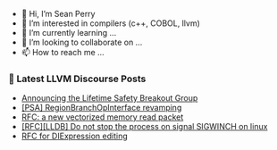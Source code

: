 - 👋 Hi, I’m Sean Perry
- 👀 I’m interested in compilers (c++, COBOL, llvm)
- 🌱 I’m currently learning ...
- 💞️ I’m looking to collaborate on ...
- 📫 How to reach me ...

<!---
s66perry/s66perry is a ✨ special ✨ repository because its `README.md` (this file) appears on your GitHub profile.
You can click the Preview link to take a look at your changes.
--->
### 📕 Latest LLVM Discourse Posts

<!-- DISCOURSE-LLVM:START -->
- [Announcing the Lifetime Safety Breakout Group](https://discourse.llvm.org/t/announcing-the-lifetime-safety-breakout-group/87333#post_8)
- [[PSA] RegionBranchOpInterface revamping](https://discourse.llvm.org/t/psa-regionbranchopinterface-revamping/88583#post_3)
- [RFC: a new vectorized memory read packet](https://discourse.llvm.org/t/rfc-a-new-vectorized-memory-read-packet/88441?page=2#post_35)
- [[RFC][LLDB] Do not stop the process on signal SIGWINCH on linux](https://discourse.llvm.org/t/rfc-lldb-do-not-stop-the-process-on-signal-sigwinch-on-linux/88577#post_2)
- [RFC for DIExpression editing](https://discourse.llvm.org/t/rfc-for-diexpression-editing/88459#post_12)
<!-- DISCOURSE-LLVM:END -->
